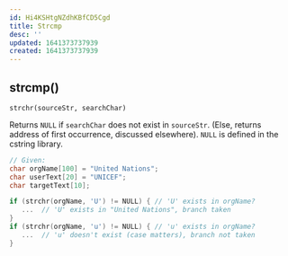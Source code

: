 ```yaml
---
id: Hi4KSHtgNZdhKBfCD5Cgd
title: Strcmp
desc: ''
updated: 1641373737939
created: 1641373737939
---
```


## strcmp()

`strchr(sourceStr, searchChar)`

Returns `NULL` if `searchChar` does not exist in `sourceStr`. (Else, returns address of first occurrence, discussed elsewhere).
`NULL` is defined in the cstring library.

```cpp
// Given:
char orgName[100] = "United Nations"; 
char userText[20] = "UNICEF"; 
char targetText[10];

if (strchr(orgName, 'U') != NULL) { // 'U' exists in orgName?
   ...  // 'U' exists in "United Nations", branch taken
}  
if (strchr(orgName, 'u') != NULL) { // 'u' exists in orgName?
   ...  // 'u' doesn't exist (case matters), branch not taken
}
```
